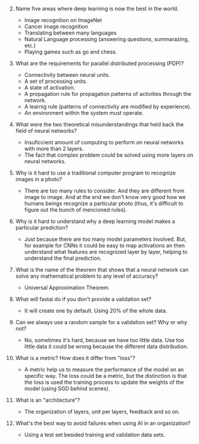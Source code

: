 2) Name five areas where deep learning is now the best in the world.
    - Image recognition on ImageNet
    - Cancer image recognition
    - Translating between many languages
    - Natural Language processing (answering questions, summarazing, etc.)
    - Playing games such as go and chess.

4) What are the requirements for parallel distributed processing (PDP)?
    - Connectivity between neural units.
    - A set of processing units.
    - A state of activation.
    - A propagation rule for propagation patterns of activities through the network.
    - A learnig rule (patterns of connectivity are modified by experience).
    - An environment within the system must operate.

5) What were the two theoretical misunderstandings that held back the field of neural networks?
    - Insuficcient amount of computing to perform on neural networks with more than 2 layers.
    - The fact that complex problem could be solved using more layers on neural networks.

10) Why is it hard to use a traditional computer program to recognize images in a photo?
    - There are too many rules to consider. And they are different from image to image. And at the end we don't know very good how we humans beings recognize a particular photo (thus, it's difficult to figure out the bunch of mencioned rules).


14) Why is it hard to understand why a deep learning model makes a particular prediction?
    - Just because there are too many model parameters involved. But, for example for CNNs it could be easy to map activations an then understand what features are recognized layer by layer, helping to understand the final prediction.

15) What is the name of the theorem that shows that a neural network can solve any mathematical problem to any level of accuracy?
    - Universal Approximation Theorem.


21) What will fastai do if you don't provide a validation set?
    - It will create one by default. Using 20% of the whole data.


22) Can we always use a random sample for a validation set? Why or why not?
    - No, sometimes it's hard, because we have too little data. Use too little data it could be wrong because the different data distribution.

24) What is a metric? How does it differ from "loss"?
    - A metric help us to measure the performance of the model on an specific way. The loss could be a metric, but the distinction is that the loss is used the training process to update the weights of the model (using SGD behind scenes).

29) What is an "architecture"?
    - The organization of layers, unit per layers, feedback and so on.


33) What's the best way to avoid failures when using AI in an organization?
    - Using a test set besided training and validation data sets.
